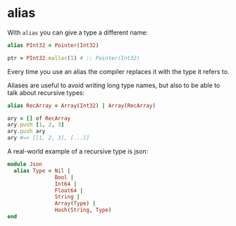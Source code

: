 # alias

With `alias` you can give a type a different name:

```ruby
alias PInt32 = Pointer(Int32)

ptr = PInt32.malloc(1) # :: Pointer(Int32)
```

Every time you use an alias the compiler replaces it with the type it refers to.

Aliases are useful to avoid writing long type names, but also to be able to talk about recursive types:

```ruby
alias RecArray = Array(Int32) | Array(RecArray)

ary = [] of RecArray
ary.push [1, 2, 3]
ary.push ary
ary #=> [[1, 2, 3], [...]]
```

A real-world example of a recursive type is json:

```ruby
module Json
  alias Type = Nil |
               Bool |
               Int64 |
               Float64 |
               String |
               Array(Type) |
               Hash(String, Type)
end
```
